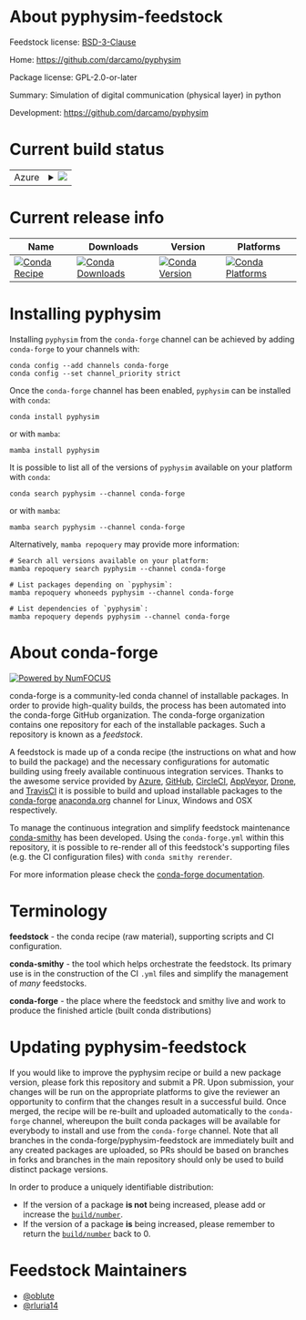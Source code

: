About pyphysim-feedstock
========================

Feedstock license: [BSD-3-Clause](https://github.com/conda-forge/pyphysim-feedstock/blob/main/LICENSE.txt)

Home: https://github.com/darcamo/pyphysim

Package license: GPL-2.0-or-later

Summary: Simulation of digital communication (physical layer) in python

Development: https://github.com/darcamo/pyphysim

Current build status
====================


<table>
    
  <tr>
    <td>Azure</td>
    <td>
      <details>
        <summary>
          <a href="https://dev.azure.com/conda-forge/feedstock-builds/_build/latest?definitionId=12610&branchName=main">
            <img src="https://dev.azure.com/conda-forge/feedstock-builds/_apis/build/status/pyphysim-feedstock?branchName=main">
          </a>
        </summary>
        <table>
          <thead><tr><th>Variant</th><th>Status</th></tr></thead>
          <tbody><tr>
              <td>linux_64_python3.10.____cpython</td>
              <td>
                <a href="https://dev.azure.com/conda-forge/feedstock-builds/_build/latest?definitionId=12610&branchName=main">
                  <img src="https://dev.azure.com/conda-forge/feedstock-builds/_apis/build/status/pyphysim-feedstock?branchName=main&jobName=linux&configuration=linux%20linux_64_python3.10.____cpython" alt="variant">
                </a>
              </td>
            </tr><tr>
              <td>linux_64_python3.11.____cpython</td>
              <td>
                <a href="https://dev.azure.com/conda-forge/feedstock-builds/_build/latest?definitionId=12610&branchName=main">
                  <img src="https://dev.azure.com/conda-forge/feedstock-builds/_apis/build/status/pyphysim-feedstock?branchName=main&jobName=linux&configuration=linux%20linux_64_python3.11.____cpython" alt="variant">
                </a>
              </td>
            </tr><tr>
              <td>linux_64_python3.12.____cpython</td>
              <td>
                <a href="https://dev.azure.com/conda-forge/feedstock-builds/_build/latest?definitionId=12610&branchName=main">
                  <img src="https://dev.azure.com/conda-forge/feedstock-builds/_apis/build/status/pyphysim-feedstock?branchName=main&jobName=linux&configuration=linux%20linux_64_python3.12.____cpython" alt="variant">
                </a>
              </td>
            </tr><tr>
              <td>linux_64_python3.8.____cpython</td>
              <td>
                <a href="https://dev.azure.com/conda-forge/feedstock-builds/_build/latest?definitionId=12610&branchName=main">
                  <img src="https://dev.azure.com/conda-forge/feedstock-builds/_apis/build/status/pyphysim-feedstock?branchName=main&jobName=linux&configuration=linux%20linux_64_python3.8.____cpython" alt="variant">
                </a>
              </td>
            </tr><tr>
              <td>linux_64_python3.9.____cpython</td>
              <td>
                <a href="https://dev.azure.com/conda-forge/feedstock-builds/_build/latest?definitionId=12610&branchName=main">
                  <img src="https://dev.azure.com/conda-forge/feedstock-builds/_apis/build/status/pyphysim-feedstock?branchName=main&jobName=linux&configuration=linux%20linux_64_python3.9.____cpython" alt="variant">
                </a>
              </td>
            </tr><tr>
              <td>osx_64_python3.10.____cpython</td>
              <td>
                <a href="https://dev.azure.com/conda-forge/feedstock-builds/_build/latest?definitionId=12610&branchName=main">
                  <img src="https://dev.azure.com/conda-forge/feedstock-builds/_apis/build/status/pyphysim-feedstock?branchName=main&jobName=osx&configuration=osx%20osx_64_python3.10.____cpython" alt="variant">
                </a>
              </td>
            </tr><tr>
              <td>osx_64_python3.11.____cpython</td>
              <td>
                <a href="https://dev.azure.com/conda-forge/feedstock-builds/_build/latest?definitionId=12610&branchName=main">
                  <img src="https://dev.azure.com/conda-forge/feedstock-builds/_apis/build/status/pyphysim-feedstock?branchName=main&jobName=osx&configuration=osx%20osx_64_python3.11.____cpython" alt="variant">
                </a>
              </td>
            </tr><tr>
              <td>osx_64_python3.12.____cpython</td>
              <td>
                <a href="https://dev.azure.com/conda-forge/feedstock-builds/_build/latest?definitionId=12610&branchName=main">
                  <img src="https://dev.azure.com/conda-forge/feedstock-builds/_apis/build/status/pyphysim-feedstock?branchName=main&jobName=osx&configuration=osx%20osx_64_python3.12.____cpython" alt="variant">
                </a>
              </td>
            </tr><tr>
              <td>osx_64_python3.8.____cpython</td>
              <td>
                <a href="https://dev.azure.com/conda-forge/feedstock-builds/_build/latest?definitionId=12610&branchName=main">
                  <img src="https://dev.azure.com/conda-forge/feedstock-builds/_apis/build/status/pyphysim-feedstock?branchName=main&jobName=osx&configuration=osx%20osx_64_python3.8.____cpython" alt="variant">
                </a>
              </td>
            </tr><tr>
              <td>osx_64_python3.9.____cpython</td>
              <td>
                <a href="https://dev.azure.com/conda-forge/feedstock-builds/_build/latest?definitionId=12610&branchName=main">
                  <img src="https://dev.azure.com/conda-forge/feedstock-builds/_apis/build/status/pyphysim-feedstock?branchName=main&jobName=osx&configuration=osx%20osx_64_python3.9.____cpython" alt="variant">
                </a>
              </td>
            </tr>
          </tbody>
        </table>
      </details>
    </td>
  </tr>
</table>

Current release info
====================

| Name | Downloads | Version | Platforms |
| --- | --- | --- | --- |
| [![Conda Recipe](https://img.shields.io/badge/recipe-pyphysim-green.svg)](https://anaconda.org/conda-forge/pyphysim) | [![Conda Downloads](https://img.shields.io/conda/dn/conda-forge/pyphysim.svg)](https://anaconda.org/conda-forge/pyphysim) | [![Conda Version](https://img.shields.io/conda/vn/conda-forge/pyphysim.svg)](https://anaconda.org/conda-forge/pyphysim) | [![Conda Platforms](https://img.shields.io/conda/pn/conda-forge/pyphysim.svg)](https://anaconda.org/conda-forge/pyphysim) |

Installing pyphysim
===================

Installing `pyphysim` from the `conda-forge` channel can be achieved by adding `conda-forge` to your channels with:

```
conda config --add channels conda-forge
conda config --set channel_priority strict
```

Once the `conda-forge` channel has been enabled, `pyphysim` can be installed with `conda`:

```
conda install pyphysim
```

or with `mamba`:

```
mamba install pyphysim
```

It is possible to list all of the versions of `pyphysim` available on your platform with `conda`:

```
conda search pyphysim --channel conda-forge
```

or with `mamba`:

```
mamba search pyphysim --channel conda-forge
```

Alternatively, `mamba repoquery` may provide more information:

```
# Search all versions available on your platform:
mamba repoquery search pyphysim --channel conda-forge

# List packages depending on `pyphysim`:
mamba repoquery whoneeds pyphysim --channel conda-forge

# List dependencies of `pyphysim`:
mamba repoquery depends pyphysim --channel conda-forge
```


About conda-forge
=================

[![Powered by
NumFOCUS](https://img.shields.io/badge/powered%20by-NumFOCUS-orange.svg?style=flat&colorA=E1523D&colorB=007D8A)](https://numfocus.org)

conda-forge is a community-led conda channel of installable packages.
In order to provide high-quality builds, the process has been automated into the
conda-forge GitHub organization. The conda-forge organization contains one repository
for each of the installable packages. Such a repository is known as a *feedstock*.

A feedstock is made up of a conda recipe (the instructions on what and how to build
the package) and the necessary configurations for automatic building using freely
available continuous integration services. Thanks to the awesome service provided by
[Azure](https://azure.microsoft.com/en-us/services/devops/), [GitHub](https://github.com/),
[CircleCI](https://circleci.com/), [AppVeyor](https://www.appveyor.com/),
[Drone](https://cloud.drone.io/welcome), and [TravisCI](https://travis-ci.com/)
it is possible to build and upload installable packages to the
[conda-forge](https://anaconda.org/conda-forge) [anaconda.org](https://anaconda.org/)
channel for Linux, Windows and OSX respectively.

To manage the continuous integration and simplify feedstock maintenance
[conda-smithy](https://github.com/conda-forge/conda-smithy) has been developed.
Using the ``conda-forge.yml`` within this repository, it is possible to re-render all of
this feedstock's supporting files (e.g. the CI configuration files) with ``conda smithy rerender``.

For more information please check the [conda-forge documentation](https://conda-forge.org/docs/).

Terminology
===========

**feedstock** - the conda recipe (raw material), supporting scripts and CI configuration.

**conda-smithy** - the tool which helps orchestrate the feedstock.
                   Its primary use is in the construction of the CI ``.yml`` files
                   and simplify the management of *many* feedstocks.

**conda-forge** - the place where the feedstock and smithy live and work to
                  produce the finished article (built conda distributions)


Updating pyphysim-feedstock
===========================

If you would like to improve the pyphysim recipe or build a new
package version, please fork this repository and submit a PR. Upon submission,
your changes will be run on the appropriate platforms to give the reviewer an
opportunity to confirm that the changes result in a successful build. Once
merged, the recipe will be re-built and uploaded automatically to the
`conda-forge` channel, whereupon the built conda packages will be available for
everybody to install and use from the `conda-forge` channel.
Note that all branches in the conda-forge/pyphysim-feedstock are
immediately built and any created packages are uploaded, so PRs should be based
on branches in forks and branches in the main repository should only be used to
build distinct package versions.

In order to produce a uniquely identifiable distribution:
 * If the version of a package **is not** being increased, please add or increase
   the [``build/number``](https://docs.conda.io/projects/conda-build/en/latest/resources/define-metadata.html#build-number-and-string).
 * If the version of a package **is** being increased, please remember to return
   the [``build/number``](https://docs.conda.io/projects/conda-build/en/latest/resources/define-metadata.html#build-number-and-string)
   back to 0.

Feedstock Maintainers
=====================

* [@oblute](https://github.com/oblute/)
* [@rluria14](https://github.com/rluria14/)

